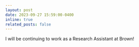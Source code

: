 ```yaml
---
layout: post
date: 2023-09-27 15:59:00-0400
inline: true
related_posts: false
---
```


I will be continuing to work as a Research Assistant at Brown!